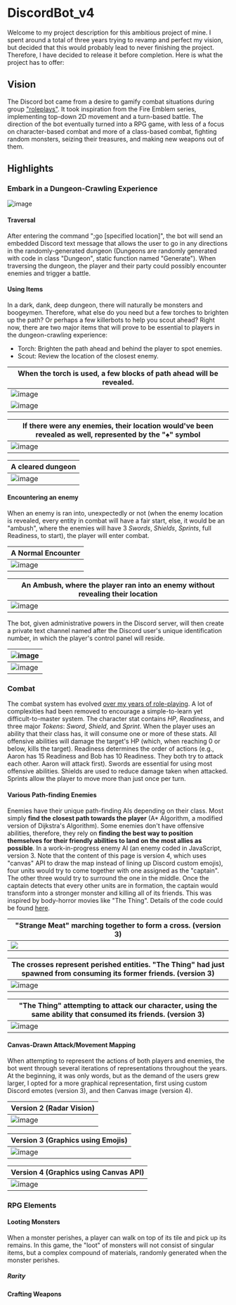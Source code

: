# DiscordBot_v4

Welcome to my project description for this ambitious project of mine. I spent around a total of three years trying to revamp and perfect my vision, but decided that this would probably lead to never finishing the project. Therefore, I have decided to release it before completion. Here is what the project has to offer:

## Vision
The Discord bot came from a desire to gamify combat situations during group ["roleplays"](https://www.google.com/search?client=opera-gx&q=role+play+definition&sourceid=opera&ie=UTF-8&oe=UTF-8). It took inspiration from the Fire Emblem series, implementing top-down 2D movement and a turn-based battle. The direction of the bot eventually turned into a RPG game, with less of a focus on character-based combat and more of a class-based combat, fighting random monsters, seizing their treasures, and making new weapons out of them.

## Highlights
### Embark in a Dungeon-Crawling Experience
![image](https://user-images.githubusercontent.com/39062670/163757057-f3fdc665-1c4b-401f-b766-667682dca131.png)

#### Traversal

After entering the command ";go \[specified location]", the bot will send an embedded Discord text message that allows the user to go in any directions in the randomly-generated dungeon (Dungeons are randomly generated with code in class "Dungeon", static function named "Generate"). When traversing the dungeon, the player and their party could possibly encounter enemies and trigger a battle. 

#### Using Items

In a dark, dank, deep dungeon, there will naturally be monsters and boogeymen. Therefore, what else do you need but a few torches to brighten up the path? Or perhaps a few killerbots to help you scout ahead?
Right now, there are two major items that will prove to be essential to players in the dungeon-crawling experience: 

- Torch: Brighten the path ahead and behind the player to spot enemies.
- Scout: Review the location of the closest enemy.

|When the torch is used, a few blocks of path ahead will be revealed.|
| --- |
| ![image](https://user-images.githubusercontent.com/39062670/164874986-a858d708-3cb4-4af7-b92b-75bdbccf9dbb.png) |
| ![image](https://user-images.githubusercontent.com/39062670/164875654-5d97d19c-894d-4b24-8a89-1697dc8de8b7.png) |

|If there were any enemies, their location would've been revealed as well, represented by the "♠" symbol |
| --- |
| ![image](https://user-images.githubusercontent.com/39062670/164876485-bc7c01ef-34eb-4a93-b181-90fa99dd882c.png) |

| A cleared dungeon |
| --- |
| ![image](https://user-images.githubusercontent.com/39062670/164876786-5624f726-824e-4e9e-80f8-c92bc238bf98.png) |

#### Encountering an enemy

When an enemy is ran into, unexpectedly or not (when the enemy location is revealed, every entity in combat will have a fair start, else, it would be an "ambush", where the enemies will have 3 *Swords*, *Shields*, *Sprints*, full Readiness, to start), the player will enter combat.

| A Normal Encounter |
| --- |
| ![image](https://user-images.githubusercontent.com/39062670/164997858-a56fece0-e4ec-4f88-bd87-ea842e5c9889.png) |

| An Ambush, where the player ran into an enemy without revealing their location |
| --- |
| ![image](https://user-images.githubusercontent.com/39062670/163757362-c7ae5e1a-7ee8-49e4-b5b0-eeead6a03f95.png) |

The bot, given administrative powers in the Discord server, will then create a private text channel named after the Discord user's unique identification number, in which the player's control panel will reside.

| ![image](https://user-images.githubusercontent.com/39062670/164998291-37bb9ed7-6114-4542-ae22-a1406957d598.png)|
| - |
| ![image](https://user-images.githubusercontent.com/39062670/163757466-6092ff8d-7ce4-44e2-a16b-a14e53f40ecb.png)|

### Combat
The combat system has evolved [over my years of role-playing](https://docs.google.com/document/d/18vgB1IHM3dt2d_LvsGOtGUaINESZtlxuH07klgowGpQ/edit?usp=sharing). A lot of complexities had been removed to encourage a simple-to-learn yet difficult-to-master system. The character stat contains _HP_, _Readiness_, and three major _Tokens_: _Sword_, _Shield_, and _Sprint_. When the player uses an ability that their class has, it will consume one or more of these stats. All offensive abilities will damage the target's HP (which, when reaching 0 or below, kills the target). Readiness determines the order of actions (e.g., Aaron has 15 Readiness and Bob has 10 Readiness. They both try to attack each other. Aaron will attack first). Swords are essential for using most offensive abilities. Shields are used to reduce damage taken when attacked. Sprints allow the player to move more than just once per turn. 

#### Various Path-finding Enemies
Enemies have their unique path-finding AIs depending on their class. Most simply **find the closest path towards the player** (A* Algorithm, a modified version of Dijkstra's Algorithm). Some enemies don't have offensive abilities, therefore, they rely on **finding the best way to position themselves for their friendly abilities to land on the most allies as possible**. In a work-in-progress enemy AI (an enemy coded in JavaScript, version 3. Note that the content of this page is version 4, which uses "canvas" API to draw the map instead of lining up Discord custom emojis), four units would try to come together with one assigned as the "captain". The other three would try to surround the one in the middle. Once the captain detects that every other units are in formation, the captain would transform into a stronger monster and killing all of its friends. This was inspired by body-horror movies like "The Thing". Details of the code could be found [here](https://replit.com/@ikech/DISCORDBOTV3HIVEMIND#index.js).

| "Strange Meat" marching together to form a cross. (version 3)         |
| --- |
| ![](https://user-images.githubusercontent.com/39062670/164554688-a15596d6-e360-411f-a662-62560be97b0c.png) |

| The crosses represent perished entities. "The Thing" had just spawned from consuming its former friends. (version 3) |
| --- |
| ![image](https://user-images.githubusercontent.com/39062670/164555730-bb4adf88-f74d-4615-88b7-f89a5519018a.png) |

| "The Thing" attempting to attack our character, using the same ability that consumed its friends. (version 3) |
| --- |
|![image](https://user-images.githubusercontent.com/39062670/164555918-33cb6624-8cf9-4acb-953e-bfca50fe8f24.png)|

#### Canvas-Drawn Attack/Movement Mapping
When attempting to represent the actions of both players and enemies, the bot went through several iterations of representations throughout the years. At the beginning, it was only words, but as the demand of the users grew larger, I opted for a more graphical representation, first using custom Discord emotes (version 3), and then Canvas image (version 4).

| Version 2 (Radar Vision) |
| - |
| ![image](https://user-images.githubusercontent.com/39062670/164882467-07ba288a-dd3a-4f6c-8c1b-bb79242f2f66.png) |

| Version 3 (Graphics using Emojis) |
| - |
| ![image](https://user-images.githubusercontent.com/39062670/164883892-5dc3eadf-3195-4c44-b04c-860d0a23265e.png) |

| Version 4 (Graphics using Canvas API) |
| - |
| ![image](https://user-images.githubusercontent.com/39062670/164877544-365febf3-3ecc-461c-8da9-96a1f45c3c24.png) |

### RPG Elements
#### Looting Monsters
When a monster perishes, a player can walk on top of its tile and pick up its remains. In this game, the "loot" of monsters will not consist of singular items, but a complex compound of materials, randomly generated when the monster perishes. 

##### Rarity

#### Crafting Weapons
